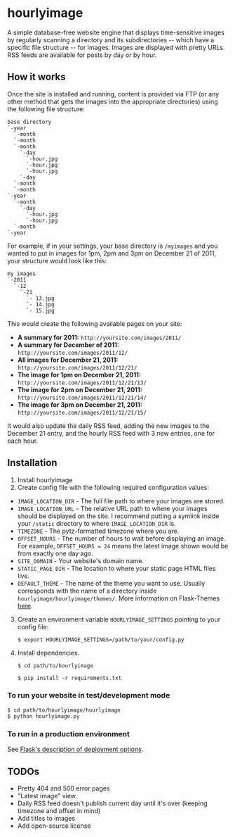 hourlyimage
===========
A simple database-free website engine that displays time-sensitive images by regularly scanning a directory and its subdirectories -- which have a specific file structure -- for images. Images are displayed with pretty URLs. RSS feeds are available for posts by day or by hour.

How it works
------------
Once the site is installed and running, content is provided via FTP (or any other method that gets the images into the appropriate directories) using the following file structure:

    base directory
    `-year
      `-month
      `-month
      `-month
        `-day
          `-hour.jpg
          `-hour.jpg
          `-hour.jpg
        `-day
      `-month
      `-month
    `-year
      `-month
        `-day
          `-hour.jpg
          `-hour.jpg
      `-month
    `-year

For example, if in your settings, your base directory is `/myimages` and you wanted to put in images for 1pm, 2pm and 3pm on December 21 of 2011, your structure would look like this:

    my images
    `-2011
      `-12
        `-21
          `- 13.jpg
          `- 14.jpg
          `- 15.jpg

This would create the following available pages on your site:

* **A summary for 2011:** `http://yoursite.com/images/2011/`
* **A summary for December of 2011:** `http://yoursite.com/images/2011/12/`
* **All images for December 21, 2011:** `http://yoursite.com/images/2011/12/21/`
* **The image for 1pm on December 21, 2011:** `http://yoursite.com/images/2011/12/21/13/`
* **The image for 2pm on December 21, 2011:** `http://yoursite.com/images/2011/12/21/14/`
* **The image for 3pm on December 21, 2011:** `http://yoursite.com/images/2011/12/21/15/`

It would also update the daily RSS feed, adding the new images to the December 21 entry, and the hourly RSS feed with 3 new entries, one for each hour.

Installation
------------

1. Install hourlyimage
2. Create config file with the following required configuration values:
 * `IMAGE_LOCATION_DIR` - The full file path to where your images are stored.
 * `IMAGE_LOCATION_URL` - The relative URL path to where your images should be displayed on the site. I recommend putting a symlink inside your `/static` directory to where `IMAGE_LOCATION_DIR` is.
 * `TIMEZONE` - The pytz-formatted timezone where you are.
 * `OFFSET_HOURS` - The number of hours to wait before displaying an image. For example, `OFFSET_HOURS = 24` means the latest image shown would be from exactly one day ago.
 * `SITE_DOMAIN` - Your website's domain name.
 * `STATIC_PAGE_DIR` - The location to where your static page HTML files live.
 * `DEFAULT_THEME` - The name of the theme you want to use. Usually corresponds with the name of a directory inside `hourlyimage/hourlyimage/themes/`. More information on Flask-Themes [here](http://packages.python.org/Flask-Themes/).
3. Create an environment variable `HOURLYIMAGE_SETTINGS` pointing to your config file:

   `$ export HOURLYIMAGE_SETTINGS=/path/to/your/config.py`
4. Install dependencies.

   `$ cd path/to/hourlyimage`

   `$ pip install -r requirements.txt`

### To run your website in test/development mode ###
    $ cd path/to/hourlyimage/hourlyimage
    $ python hourlyimage.py

### To run in a production environment ###
See [Flask's description of deployment options](http://flask.pocoo.org/docs/deploying/).

TODOs
-----
* Pretty 404 and 500 error pages
* "Latest image" view.
* Daily RSS feed doesn't publish current day until it's over (keeping timezone and offset in mind)
* Add titles to images
* Add open-source license
